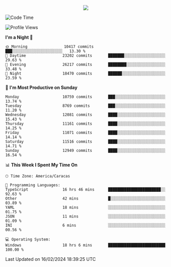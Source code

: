 <p align="center">
  <a href="http://www.github.com/thevacs">
    <img src="https://github-readme-streak-stats.herokuapp.com/?user=thevacs&stroke=ffffff&background=1c1917&ring=0891b2&fire=0891b2&currStreakNum=ffffff&currStreakLabel=0891b2&sideNums=ffffff&sideLabels=ffffff&dates=ffffff&hide_border=true" />
  </a>
</p>

<!--START_SECTION:waka-->
![Code Time](http://img.shields.io/badge/Code%20Time-2%2C024%20hrs%204%20mins-blue)

![Profile Views](http://img.shields.io/badge/Profile%20Views-0-blue)

**I'm a Night 🦉** 

```text
🌞 Morning                10417 commits       ███░░░░░░░░░░░░░░░░░░░░░░   13.30 % 
🌆 Daytime                23202 commits       ███████░░░░░░░░░░░░░░░░░░   29.63 % 
🌃 Evening                26217 commits       ████████░░░░░░░░░░░░░░░░░   33.48 % 
🌙 Night                  18470 commits       ██████░░░░░░░░░░░░░░░░░░░   23.59 % 
```
📅 **I'm Most Productive on Sunday** 

```text
Monday                   10759 commits       ███░░░░░░░░░░░░░░░░░░░░░░   13.74 % 
Tuesday                  8769 commits        ███░░░░░░░░░░░░░░░░░░░░░░   11.20 % 
Wednesday                12081 commits       ████░░░░░░░░░░░░░░░░░░░░░   15.43 % 
Thursday                 11161 commits       ████░░░░░░░░░░░░░░░░░░░░░   14.25 % 
Friday                   11071 commits       ████░░░░░░░░░░░░░░░░░░░░░   14.14 % 
Saturday                 11516 commits       ████░░░░░░░░░░░░░░░░░░░░░   14.71 % 
Sunday                   12949 commits       ████░░░░░░░░░░░░░░░░░░░░░   16.54 % 
```


📊 **This Week I Spent My Time On** 

```text
🕑︎ Time Zone: America/Caracas

💬 Programming Languages: 
TypeScript               16 hrs 46 mins      ███████████████████████░░   92.63 % 
Other                    42 mins             █░░░░░░░░░░░░░░░░░░░░░░░░   03.89 % 
YAML                     18 mins             ░░░░░░░░░░░░░░░░░░░░░░░░░   01.75 % 
JSON                     11 mins             ░░░░░░░░░░░░░░░░░░░░░░░░░   01.09 % 
INI                      6 mins              ░░░░░░░░░░░░░░░░░░░░░░░░░   00.56 % 

💻 Operating System: 
Windows                  18 hrs 6 mins       █████████████████████████   100.00 % 
```


 Last Updated on 16/02/2024 18:39:25 UTC
<!--END_SECTION:waka-->
